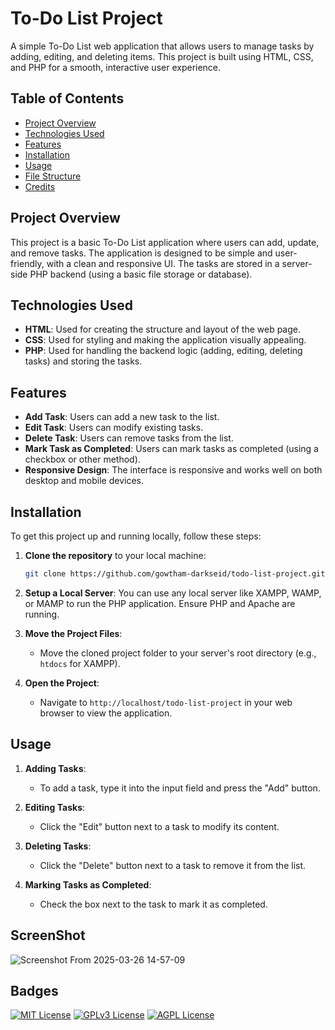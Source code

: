 # To-Do List Project

A simple To-Do List web application that allows users to manage tasks by adding, editing, and deleting items. This project is built using HTML, CSS, and PHP for a smooth, interactive user experience.

## Table of Contents
- [Project Overview](#project-overview)
- [Technologies Used](#technologies-used)
- [Features](#features)
- [Installation](#installation)
- [Usage](#usage)
- [File Structure](#file-structure)
- [Credits](#credits)

## Project Overview

This project is a basic To-Do List application where users can add, update, and remove tasks. The application is designed to be simple and user-friendly, with a clean and responsive UI. The tasks are stored in a server-side PHP backend (using a basic file storage or database).

## Technologies Used

- **HTML**: Used for creating the structure and layout of the web page.
- **CSS**: Used for styling and making the application visually appealing.
- **PHP**: Used for handling the backend logic (adding, editing, deleting tasks) and storing the tasks.

## Features

- **Add Task**: Users can add a new task to the list.
- **Edit Task**: Users can modify existing tasks.
- **Delete Task**: Users can remove tasks from the list.
- **Mark Task as Completed**: Users can mark tasks as completed (using a checkbox or other method).
- **Responsive Design**: The interface is responsive and works well on both desktop and mobile devices.

## Installation

To get this project up and running locally, follow these steps:

1. **Clone the repository** to your local machine:
    ```bash
    git clone https://github.com/gowtham-darkseid/todo-list-project.git
    ```

2. **Setup a Local Server**:
    You can use any local server like XAMPP, WAMP, or MAMP to run the PHP application. Ensure PHP and Apache are running.

3. **Move the Project Files**:
    - Move the cloned project folder to your server's root directory (e.g., `htdocs` for XAMPP).

4. **Open the Project**:
    - Navigate to `http://localhost/todo-list-project` in your web browser to view the application.

## Usage

1. **Adding Tasks**:
    - To add a task, type it into the input field and press the "Add" button.
  
2. **Editing Tasks**:
    - Click the "Edit" button next to a task to modify its content.
  
3. **Deleting Tasks**:
    - Click the "Delete" button next to a task to remove it from the list.

4. **Marking Tasks as Completed**:
    - Check the box next to the task to mark it as completed.

## ScreenShot

![Screenshot From 2025-03-26 14-57-09](https://github.com/user-attachments/assets/bd71e54f-1af7-4704-ad06-6a94f8ffe1a1)

## Badges


[![MIT License](https://img.shields.io/badge/License-MIT-green.svg)](https://choosealicense.com/licenses/mit/)
[![GPLv3 License](https://img.shields.io/badge/License-GPL%20v3-yellow.svg)](https://opensource.org/licenses/)
[![AGPL License](https://img.shields.io/badge/license-AGPL-blue.svg)](http://www.gnu.org/licenses/agpl-3.0)

